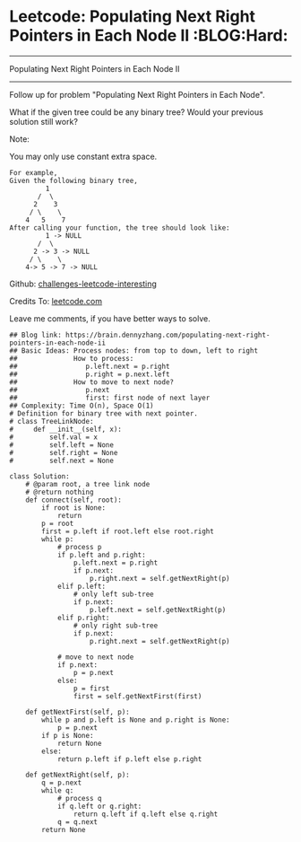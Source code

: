 # Leetcode: Populating Next Right Pointers in Each Node II     :BLOG:Hard:


---

Populating Next Right Pointers in Each Node II  

---

Follow up for problem "Populating Next Right Pointers in Each Node".  

What if the given tree could be any binary tree? Would your previous solution still work?  

Note:  

You may only use constant extra space.  

    For example,
    Given the following binary tree,
             1
           /  \
          2    3
         / \    \
        4   5    7
    After calling your function, the tree should look like:
             1 -> NULL
           /  \
          2 -> 3 -> NULL
         / \    \
        4-> 5 -> 7 -> NULL

Github: [challenges-leetcode-interesting](https://github.com/DennyZhang/challenges-leetcode-interesting/tree/master/populating-next-right-pointers-in-each-node-ii)  

Credits To: [leetcode.com](https://leetcode.com/problems/populating-next-right-pointers-in-each-node-ii/description/)  

Leave me comments, if you have better ways to solve.  

    ## Blog link: https://brain.dennyzhang.com/populating-next-right-pointers-in-each-node-ii
    ## Basic Ideas: Process nodes: from top to down, left to right
    ##              How to process:
    ##                 p.left.next = p.right
    ##                 p.right = p.next.left
    ##              How to move to next node?
    ##                 p.next
    ##                 first: first node of next layer
    ## Complexity: Time O(n), Space O(1)
    # Definition for binary tree with next pointer.
    # class TreeLinkNode:
    #     def __init__(self, x):
    #         self.val = x
    #         self.left = None
    #         self.right = None
    #         self.next = None
    
    class Solution:
        # @param root, a tree link node
        # @return nothing
        def connect(self, root):
            if root is None:
                return
            p = root
            first = p.left if root.left else root.right
            while p:
                # process p
                if p.left and p.right:
                    p.left.next = p.right
                    if p.next:
                        p.right.next = self.getNextRight(p)
                elif p.left:
                    # only left sub-tree
                    if p.next:
                        p.left.next = self.getNextRight(p)
                elif p.right:
                    # only right sub-tree
                    if p.next:
                        p.right.next = self.getNextRight(p)
    
                # move to next node
                if p.next:
                    p = p.next
                else:
                    p = first
                    first = self.getNextFirst(first)
    
        def getNextFirst(self, p):
            while p and p.left is None and p.right is None:
                p = p.next
            if p is None:
                return None
            else:
                return p.left if p.left else p.right
    
        def getNextRight(self, p):  
            q = p.next
            while q:
                # process q
                if q.left or q.right:
                    return q.left if q.left else q.right
                q = q.next
            return None